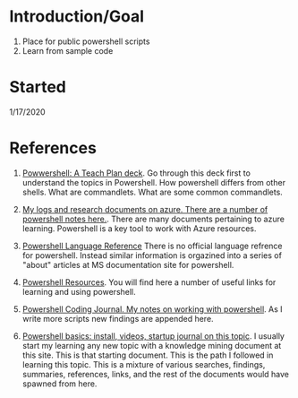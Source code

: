# Introduction/Goal
1. Place for public powershell scripts
2. Learn from sample code

# Started
1/17/2020

# References
1. [Powwershell: A Teach Plan deck](https://docs.google.com/presentation/d/17LgXikzqjzey-awFk56NhVnG5KdXFMiqDuidpRkX42o/edit?usp=sharing). Go through this deck first to understand the topics in Powershell. How powershell differs from other shells. What are commandlets. What are some common commandlets. 

2. [My logs and research documents on azure. There are a number of powershell notes here.](http://www.satyakomatineni.com/akc/display?url=NotesIMPTitlesURL&ownerUserId=satya&folderowner=satya&folderId=393&order_by_format=news). There are many documents pertaining to azure learning. Powershell is a key tool to work with Azure resources.

3. [Powershell Language Reference](http://www.satyakomatineni.com/akc/display?url=DisplayNoteIMPURL&reportId=5568&ownerUserId=satya) There is no official language refrence for powershell. Instead similar information is orgazined into a series of "about" articles at MS documentation site for powershell.

4. [Powershell Resources](http://www.satyakomatineni.com/akc/display?url=DisplayNoteIMPURL&reportId=5570&ownerUserId=satya). You will find here a number of useful links for learning and using powershell.

5. [Powershell Coding Journal. My notes on working with powershell](http://www.satyakomatineni.com/akc/display?url=DisplayNoteIMPURL&reportId=5584&ownerUserId=satya). As I write more scripts new findings are appended here.

6. [Powershell basics: install, videos, startup journal on this topic](http://www.satyakomatineni.com/akc/display?url=DisplayNoteIMPURL&reportId=5561&ownerUserId=satya). I usually start my learning any new topic with a knowledge mining document at this site. This is that starting document. This is the path I followed in learning this topic. This is a mixture of various searches, findings, summaries, references, links, and the rest of the documents would have spawned from here.
